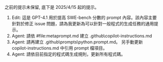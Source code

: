 之前的提示未保留, 底下是 2025/4/15 起的提示。

1. Edit: 這是 GPT-4.1 用於提高 SWE-bench 分數的 prompt 內容。該內容主要針對於修正 issue 問題，請為我更新為可以針對一般程式的生成任務的通用提示。
2. Agent: 請依 #file:metaprompt.md 建立 .github\copilot-instructions.md
3. Agent: 請再建立 .github\prompts\python.prompt.md。
   另手動更新 copilot-instructions.md 中引用 prompt 檔項目。
4. Agent: 請依目前指定的程式碼生成規則，更新所有程式碼。